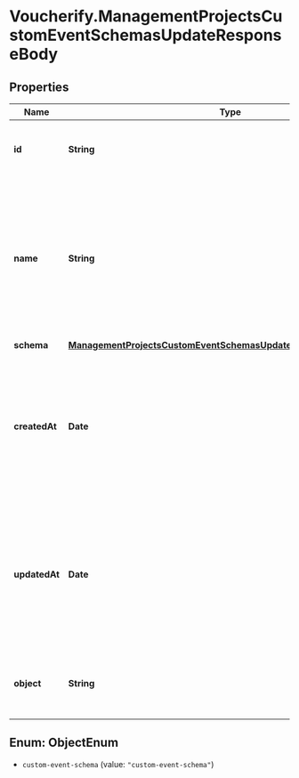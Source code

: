 # Voucherify.ManagementProjectsCustomEventSchemasUpdateResponseBody

## Properties

Name | Type | Description | Notes
------------ | ------------- | ------------- | -------------
**id** | **String** | Unique identifier of the custom event schema. | [optional] 
**name** | **String** | User-defined name of the custom event. This is also shown in **Project Settings** &gt; **Event Schema** in the Voucherify Dashboard. | [optional] 
**schema** | [**ManagementProjectsCustomEventSchemasUpdateResponseBodySchema**](ManagementProjectsCustomEventSchemasUpdateResponseBodySchema.md) |  | [optional] 
**createdAt** | **Date** | Timestamp representing the date and time when the custom event schema was created. The value is shown in the ISO 8601 format. | [optional] 
**updatedAt** | **Date** | Timestamp representing the date and time when the custom event schema was updated. The value is shown in the ISO 8601 format. | [optional] 
**object** | **String** | The type of the object represented by JSON. | [optional] [default to &#39;custom-event-schema&#39;]



## Enum: ObjectEnum


* `custom-event-schema` (value: `"custom-event-schema"`)




